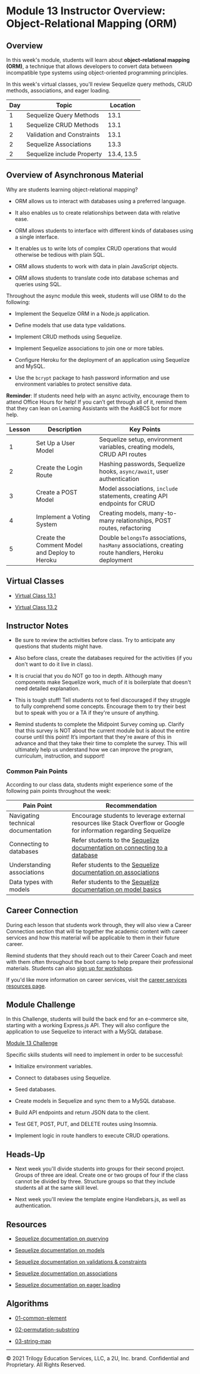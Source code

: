 # Module 13 Instructor Overview: Object-Relational Mapping (ORM)

## Overview

In this week's module, students will learn about **object-relational mapping (ORM)**, a technique that allows developers to convert data between incompatible type systems using object-oriented programming principles.

In this week's virtual classes, you'll review Sequelize query methods, CRUD methods, associations, and eager loading.

| Day | Topic                        | Location   |
| --- | ---------------------------- | ---------- |
| 1   | Sequelize Query Methods      | 13.1       |
| 1   | Sequelize CRUD Methods       | 13.1       |
| 2   | Validation and Constraints   | 13.1       |
| 2   | Sequelize Associations       | 13.3       |
| 2   | Sequelize include Property | 13.4, 13.5 |

## Overview of Asynchronous Material

Why are students learning object-relational mapping?

* ORM allows us to interact with databases using a preferred language.

* It also enables us to create relationships between data with relative ease.

* ORM allows students to interface with different kinds of databases using a single interface.

* It enables us to write lots of complex CRUD operations that would otherwise be tedious with plain SQL.

* ORM allows students to work with data in plain JavaScript objects.

* ORM allows students to translate code into database schemas and queries using SQL.

Throughout the async module this week, students will use ORM to do the following:

* Implement the Sequelize ORM in a Node.js application.

* Define models that use data type validations.

* Implement CRUD methods using Sequelize.

* Implement Sequelize associations to join one or more tables.

* Configure Heroku for the deployment of an application using Sequelize and MySQL.

* Use the `bcrypt` package to hash password information and use environment variables to protect sensitive data.

**Reminder**: If students need help with an async activity, encourage them to attend Office Hours for help! If you can’t get through all of it, remind them that they can lean on Learning Assistants with the AskBCS bot for more help.

| Lesson | Description                                   | Key Points |
| ------ | --- | --- |
| 1      | Set Up a User Model                           | Sequelize setup, environment variables, creating models, CRUD API routes                           |
| 2      | Create the Login Route                        | Hashing passwords, Sequelize hooks, `async/await`, user authentication                            |
| 3      | Create a POST Model                           | Model associations, `include` statements, creating API endpoints for CRUD                           |
| 4      | Implement a Voting System                     | Creating models, many-to-many relationships, POST routes, refactoring                             |
| 5      | Create the Comment Model and Deploy to Heroku | Double `belongsTo` associations, `hasMany` associations, creating route handlers, Heroku deployment |

## Virtual Classes

* [Virtual Class 13.1](./13.1-REQUIRED.md)

* [Virtual Class 13.2](./13.2-REQUIRED.md)

## Instructor Notes

* Be sure to review the activities before class. Try to anticipate any questions that students might have.

* Also before class, create the databases required for the activities (if you don't want to do it live in class).

* It is crucial that you do NOT go too in depth. Although many components make Sequelize work, much of it is boilerplate that doesn't need detailed explanation.

* This is tough stuff! Tell students not to feel discouraged if they struggle to fully comprehend some concepts. Encourage them to try their best but to speak with you or a TA if they're unsure of anything.

* Remind students to complete the Midpoint Survey coming up. Clarify that this survey is NOT about the current module but is about the entire course until this point! It’s important that they're aware of this in advance and that they take their time to complete the survey. This will ultimately help us understand how we can improve the program, curriculum, instruction, and support!

### Common Pain Points

According to our class data, students might experience some of the following pain points throughout the week:

| Pain Point                   | Recommendation |
| --- | --- |
| Navigating technical documentation | Encourage students to leverage external resources like Stack Overflow or Google for information regarding Sequelize                     |
| Connecting to databases      | Refer students to the [Sequelize documentation on connecting to a database](https://sequelize.org/master/manual/getting-started.html#connecting-to-a-database) |
| Understanding associations   | Refer students to the [Sequelize documentation on associations](https://sequelize.org/master/manual/assocs.html)                                 |
| Data types with models       | Refer students to the [Sequelize documentation on model basics](https://sequelize.org/master/manual/model-basics.html)                           |

## Career Connection

During each lesson that students work through, they will also view a Career Connection section that will tie together the academic content with career services and how this material will be applicable to them in their future career.

Remind students that they should reach out to their Career Coach and meet with them often throughout the boot camp to help prepare their professional materials. Students can also [sign up for workshops](https://careerservicesonlineevents.splashthat.com/).

If you'd like more information on career services, visit the [career services resources page](https://careernetwork.2u.com//).

## Module Challenge

In this Challenge, students will build the back end for an e-commerce site, starting with a working Express.js API. They will also configure the application to use Sequelize to interact with a MySQL database.

[Module 13 Challenge](../../01-Class-Content/13-ORM/02-Challenge/README.md)

Specific skills students will need to implement in order to be successful:

* Initialize environment variables.

* Connect to databases using Sequelize.

* Seed databases.

* Create models in Sequelize and sync them to a MySQL database.

* Build API endpoints and return JSON data to the client.

* Test GET, POST, PUT, and DELETE routes using Insomnia.

* Implement logic in route handlers to execute CRUD operations.

## Heads-Up

* Next week you'll divide students into groups for their second project. Groups of three are ideal. Create one or two groups of four if the class cannot be divided by three. Structure groups so that they include students all at the same skill level.

* Next week you'll review the template engine Handlebars.js, as well as authentication.

## Resources

* [Sequelize documentation on querying](https://sequelize.org/v5/manual/querying.html)

* [Sequelize documentation on models](https://sequelize.org/v5/class/lib/model.js~Model.html)

* [Sequelize documentation on validations & constraints](https://sequelize.org/master/manual/validations-and-constraints.html)

* [Sequelize documentation on associations](https://sequelize.org/v5/manual/associations.html)

* [Sequelize documentation on eager loading](https://sequelize.org/master/manual/eager-loading.html)

## Algorithms

* [01-common-element](../../01-Class-Content/13-ORM/03-Algorithms/01-common-element)

* [02-permutation-substring](../../01-Class-Content/13-ORM/03-Algorithms/02-permutation-substring)

* [03-string-map](../../01-Class-Content/13-ORM/03-Algorithms/03-string-map)

---
© 2021 Trilogy Education Services, LLC, a 2U, Inc. brand. Confidential and Proprietary. All Rights Reserved.
